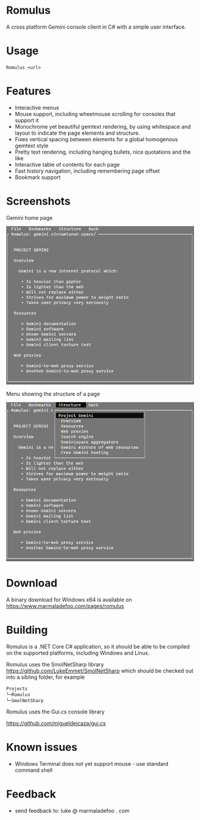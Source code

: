 # Romulus

A cross platform Gemini console client in C# with a simple user interface.

# Usage

```
Romulus <url>
```

# Features

* Interactive menus
* Mouse support, including wheelmouse scrolling for consoles that support it
* Monochrome yet beautiful gemtext rendering, by using whitespace and layout to indicate the page elements and structure. 
* Fixes vertical spacing between elements for a global homogenous gemtext style
* Pretty text rendering, including hanging bullets, nice quotations and the like
* Interactive table of contents for each page
* Fast history navigation, including remembering page offset
* Bookmark support

# Screenshots

Gemini home page

![](screenshot_gemini_home.png)

Menu showing the structure of a page

![](screenshot_structure_menu.png)

# Download

A binary download for Windows x64 is available on https://www.marmaladefoo.com/pages/romulus

# Building

Romulus is a .NET Core C# application, so it should be able to be compiled on the supported platforms, including Windows and Linux.

Romulus uses the SmolNetSharp library https://github.com/LukeEmmet/SmolNetSharp which should be checked out into a sibling folder, for example

```
Projects
└─Romulus
└─SmolNetSharp
```
Romulus uses the Gui.cs console library

https://github.com/migueldeicaza/gui.cs

# Known issues

* Windows Terminal does not yet support mouse - use standard command shell

# Feedback

* send feedback to: luke @ marmaladefoo . com

